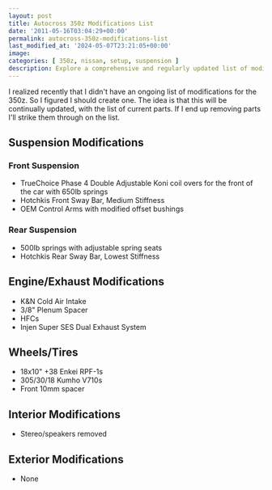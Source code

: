 ```yaml
---
layout: post
title: Autocross 350z Modifications List
date: '2011-05-16T03:04:29+00:00'
permalink: autocross-350z-modifications-list
last_modified_at: '2024-05-07T23:21:05+00:00'
image:
categories: [ 350z, nissan, setup, suspension ]
description: Explore a comprehensive and regularly updated list of modifications for the 350z, including its suspension, engine, wheels, and interior.
---
```


I realized recently that I didn't have an ongoing list of modifications for the 350z. So I figured I should create one. The idea is that this will be continually updated, with the list of current parts. If I end up removing parts I'll strike them through on the list.

## Suspension Modifications

### Front Suspension

- TrueChoice Phase 4 Double Adjustable Koni coil overs for the front of the car with 650lb springs
- Hotchkis Front Sway Bar, Medium Stiffness
- OEM Control Arms with modified offset bushings

### Rear Suspension

- 500lb springs with adjustable spring seats
- Hotchkis Rear Sway Bar, Lowest Stiffness

## Engine/Exhaust Modifications

- K&N Cold Air Intake
- 3/8" Plenum Spacer
- HFCs
- Injen Super SES Dual Exhaust System

## Wheels/Tires

- 18x10" +38 Enkei RPF-1s
- 305/30/18 Kumho V710s
- Front 10mm spacer

## Interior Modifications

- Stereo/speakers removed

## Exterior Modifications

- None

